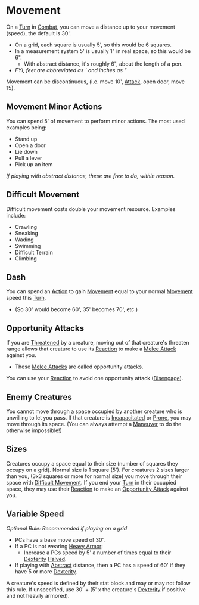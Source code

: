 # Movement

On a [Turn](Turn.md) in [Combat](Combat.md), you can move a distance up to your movement (speed), the default is 30'.

- On a grid, each square is usually 5', so this would be 6 squares.
- In a measurement system 5' is usually 1" in real space, so this would be 6".
	- With abstract distance, it's roughly 6", about the length of a pen.
- *FYI, feet are abbreviated as ' and inches as "*

Movement can be discontinuous, (i.e. move 10', [Attack](Attack.md), open door, move 15).

## Movement Minor Actions

You can spend 5' of movement to perform minor actions. The most used examples being:

- Stand up
- Open a door
- Lie down
- Pull a lever
- Pick up an item

*If playing with abstract distance, these are free to do, within reason.*

## Difficult Movement

Difficult movement costs double your movement resource. Examples include:

- Crawling
- Sneaking
- Wading
- Swimming
- Difficult Terrain
- Climbing

## Dash

You can spend an [Action](Action.md) to gain [Movement](Movement.md) equal to your normal [Movement](Movement.md) speed this [Turn](Turn.md).

- (So 30' would become 60', 35' becomes 70', etc.)

## Opportunity Attacks

If you are [Threatened](../Conditions/Threatened.md) by a creature, moving out of that creature's threaten range allows that creature to use its [Reaction](Reaction.md) to make a [Melee Attack](Melee%20Attack.md) against you.

- These [Melee Attacks](Melee%20Attack.md) are called opportunity attacks.

You can use your [Reaction](Reaction.md) to avoid one opportunity attack ([Disengage](Reaction.md#Disengage)).

## Enemy Creatures

You cannot move through a space occupied by another creature who is unwilling to let you pass. If that creature is [Incapacitated](../Conditions/Incapacitated.md) or [Prone](../Conditions/Prone.md), you may move through its space. (You can always attempt a [Maneuver](Maneuver.md) to do the otherwise impossible!)

## Sizes

Creatures occupy a space equal to their size (number of squares they occupy on a grid). Normal size is 1 square (5'). For creatures 2 sizes larger than you, (3x3 squares or more for normal size) you move through their space with [Difficult Movement](Movement.md#Difficult%20Movement). If you end your [Turn](Turn.md) in their occupied space, they may use their [Reaction](Reaction.md) to make an [Opportunity Attack](Movement.md#Opportunity%20Attacks) against you.

## Variable Speed

*Optional Rule: Recommended if playing on a grid*
- PCs have a base move speed of 30'.
- If a PC is not wearing [Heavy Armor](../Items/Individual%20Item%20Cards/Armors/Armor%20Properties/Heavy%20Armor%20Property.md):
	- Increase a PCs speed by 5' a number of times equal to their [Dexterity](../Player%20Characters/Chosen%20Statistics/Dexterity.md) [Halved](../Foreword/Rule%20for%20rules.md#Halving).
- If playing with [Abstract](../Magic/Spells/Area%20of%20Effect.md#Abstract) distance, then a PC has a speed of 60' if they have 5 or more [Dexterity](../Player%20Characters/Chosen%20Statistics/Dexterity.md).

A creature's speed is defined by their stat block and may or may not follow this rule. If unspecified, use 30' + (5' x the creature's [Dexterity](../Player%20Characters/Chosen%20Statistics/Dexterity.md) if positive and not heavily armored).
